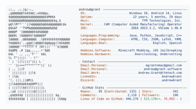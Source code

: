 <a href="https://github.com/ronzies">
  <picture>
    <source media="(prefers-color-scheme: dark)" srcset="https://raw.githubusercontent.com/ronzies/ronzies/refs/heads/main/dark_mode.svg">
    <img alt="Andrew Grant's GitHub Profile README" src="https://raw.githubusercontent.com/ronzies/ronzies/refs/heads/main/light_mode.svg">
  </picture>
</a>
